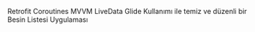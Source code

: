 Retrofit
Coroutines
MVVM 
LiveData
Glide Kullanımı ile temiz ve düzenli bir Besin Listesi Uygulaması
